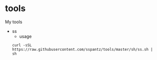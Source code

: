 # tools
My tools
- ss
  - usage
  ```shell
  curl -sSL https://raw.githubusercontent.com/sspantz/tools/master/sh/ss.sh | sh
  ```
